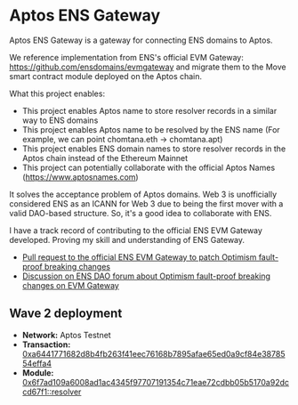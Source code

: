 # Aptos ENS Gateway

Aptos ENS Gateway is a gateway for connecting ENS domains to Aptos.

We reference implementation from ENS's official EVM Gateway: https://github.com/ensdomains/evmgateway and migrate them to the Move smart contract module deployed on the Aptos chain.

What this project enables:
* This project enables Aptos name to store resolver records in a similar way to ENS domains
* This project enables Aptos name to be resolved by the ENS name (For example, we can point chomtana.eth -> chomtana.apt)
* This project enables ENS domain names to store resolver records in the Aptos chain instead of the Ethereum Mainnet
* This project can potentially collaborate with the official Aptos Names (https://www.aptosnames.com)

It solves the acceptance problem of Aptos domains. Web 3 is unofficially considered ENS as an ICANN for Web 3 due to being the first mover with a valid DAO-based structure. So, it's a good idea to collaborate with ENS.

I have a track record of contributing to the official ENS EVM Gateway developed. Proving my skill and understanding of ENS Gateway.
* [Pull request to the official ENS EVM Gateway to patch Optimism fault-proof breaking changes](https://github.com/ensdomains/evmgateway/pull/36)
* [Discussion on ENS DAO forum about Optimism fault-proof breaking changes on EVM Gateway](https://discuss.ens.domains/t/op-fault-proof-upgrade-break-op-verifier-and-op-gateway-implementation-in-the-evm-gateway/18973)

## Wave 2 deployment
* **Network:** Aptos Testnet
* **Transaction:** [0xa6441771682d8b4fb263f41eec76168b7895afae65ed0a9cf84e3878554effa4](https://testnet.tracemove.io/transaction/0xa6441771682d8b4fb263f41eec76168b7895afae65ed0a9cf84e3878554effa4)
* **Module:**  [0x6f7ad109a6008ad1ac4345f97707191354c71eae72cdbb05b5170a92dccd67f1::resolver](https://testnet.tracemove.io/account/0x6f7ad109a6008ad1ac4345f97707191354c71eae72cdbb05b5170a92dccd67f1?tab=modules)
